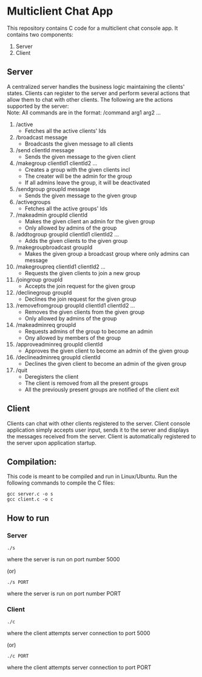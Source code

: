 # Multiclient Chat App
This repository contains C code for a multiclient chat console app. It contains two components:
1. Server
2. Client

## Server
A centralized server handles the business logic maintaining the clients' states. Clients can register to the server and perform several actions that allow them to chat with other clients. The following are the actions supported by the server:\
Note: All commands are in the format: /command arg1 arg2 ...
1. /active
    - Fetches all the active clients' Ids
2. /broadcast message
    - Broadcasts the given message to all clients
3. /send clientId message
    - Sends the given message to the given client
4. /makegroup clientId1 clientId2 ...
    - Creates a group with the given clients incl
    - The creater will be the admin for the group
    - If all admins leave the group, it will be deactivated
5. /sendgroup groupId message
    - Sends the given message to the given group
6. /activegroups
    - Fetches all the active groups' Ids
7. /makeadmin groupId clientId
    - Makes the given client an admin for the given group
    - Only allowed by admins of the group
8. /addtogroup groupId clientId1 clientId2 ...
    - Adds the given clients to the given group
9. /makegroupbroadcast groupId
    - Makes the given group a broadcast group where only admins can message
10. /makegroupreq clientId1 clientId2 ...
    - Requests the given clients to join a new group
11. /joingroup groupId
    - Accepts the join request for the given group
12. /declinegroup groupId
    - Declines the join request for the given group
13. /removefromgroup groupId clientId1 clientId2 ...
    - Removes the given clients from the given group
    - Only allowed by admins of the group
14. /makeadminreq groupId
    - Requests admins of the group to become an admin
    - Ony allowed by members of the group
15. /approveadminreq groupId clientId
    - Approves the given client to become an admin of the given group
16. /declineadminreq groupId clientId
    - Declines the given client to become an admin of the given group
17. /quit
    - Deregisters the client
    - The client is removed from all the present groups
    - All the previously present groups are notified of the client exit

## Client
Clients can chat with other clients registered to the server. Client console application simply accepts user input, sends it to the server and displays the messages received from the server. Client is automatically registered to the server upon application startup.

## Compilation:
This code is meant to be compiled and run in Linux/Ubuntu. Run the following commands to compile the C files:

```
gcc server.c -o s
gcc client.c -o c
```

## How to run
### Server

```./s```

where the server is run on port number 5000

(or)

```./s PORT```

where the server is run on port number PORT

### Client

```./c```

where the client attempts server connection to port 5000

(or)

```./c PORT```

where the client attempts server connection to port PORT
